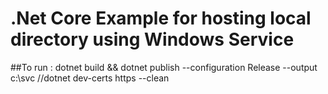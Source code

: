 # .Net Core Example for hosting local directory using Windows Service

##To run :
dotnet build && dotnet publish --configuration Release --output c:\svc
//dotnet dev-certs https --clean
